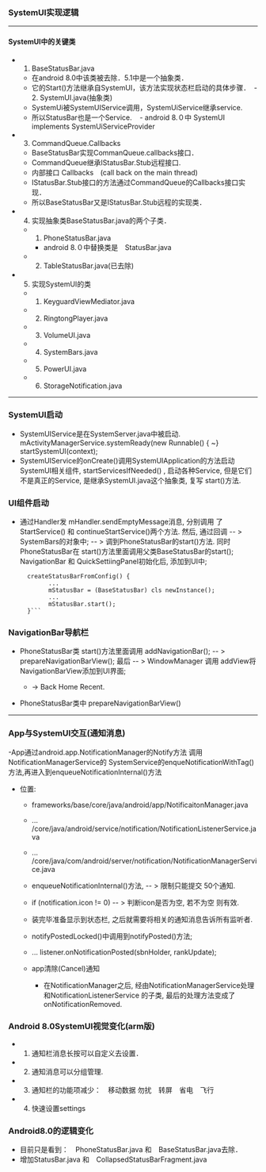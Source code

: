 ### SystemUI实现逻辑
***
#### SystemUI中的关键类
  - 1. BaseStatusBar.java
    - 在android 8.0中该类被去除．5.1中是一个抽象类．
    - 它的Start()方法继承自SystemUI，该方法实现状态栏启动的具体步骤．
  - 2. SystemUI.java(抽象类)
    - SystemUi被SystemUIService调用，SystemUiService继承service.
    - 所以StatusBar也是一个Service.
    - android 8.０中 SystemUI　implements SystemUiServiceProvider
    
  - 3. CommandQueue.Callbacks
    - BaseStatusBar实现CommanQueue.callbacks接口．
    - CommandQueue继承IStatusBar.Stub远程接口.
    - 内部接口 Callbacks　(call back on the main thread)
    - IStatusBar.Stub接口的方法通过CommandQueue的Callbacks接口实现．
    - 所以BaseStatusBar又是IStatusBar.Stub远程的实现类．
    
  - 4. 实现抽象类BaseStatusBar.java的两个子类．
    - 1. PhoneStatusBar.java
      - android 8.０中替换类是　StatusBar.java
    - 2. TableStatusBar.java(已去除)
    
  - 5. 实现SystemUI的类
    - 1. KeyguardViewMediator.java
    - 2. RingtongPlayer.java
    - 3. VolumeUI.java
    - 4. SystemBars.java
    - 5. PowerUI.java
    - 6. StorageNotification.java
    
***
### SystemUI启动
  - SystemUIService是在SystemServer.java中被启动.
    mActivityManagerService.systemReady(new Runnable() { ~}
      startSystemUI(context);
  - SystemUIService的onCreate()调用SystemUIApplication的方法启动
    SystemUI相关组件, startServicesIfNeeded() , 启动各种Service,
    但是它们不是真正的Service, 是继承SystemUI.java这个抽象类, 复写
    start()方法.

### UI组件启动
  - 通过Handler发 mHandler.sendEmptyMessage消息, 分别调用
    了 StartService() 和 continueStartService()两个方法.
    然后, 通过回调 -- >  SystemBars的对象中;
    -- > 调到PhoneStatusBar的start()方法. 同时PhoneStatusBar在
    start()方法里面调用父类BaseStatusBar的start(); 
    NavigationBar 和 QuickSettiingPanel初始化后, 添加到UI中;

    ```SystemBars中关键代码:
      createStatusBarFromConfig() {
            ...
            mStatusBar = (BaseStatusBar) cls newInstance();
            ...
            mStatusBar.start();
      }```

### NavigationBar导航栏
  - PhoneStatusBar类 start()方法里面调用 addNavigationBar();
   -- > prepareNavigationBarView();  最后
      -- > WindowManager 调用 addView将 NavigationBarView添加到UI界面;
      - -> Back  Home  Recent.

  - PhoneStatusBar类中 prepareNavigationBarView()
***

### App与SystemUI交互(通知消息)
  -App通过android.app.NotificationManager的Notify方法 调用NotificationManagerService的
   SystemService的enqueNotificationWithTag()方法,再进入到enqueueNotificationInternal()方法
  - 位置:
    - frameworks/base/core/java/android/app/NotificaitonManager.java
    - ...            /core/java/android/service/notification/NotificationListenerService.java
    - ...           /core/java/com/android/server/notification/NotificationManagerService.java
    - enqueueNotificationInternal()方法, -- > 限制只能提交 50个通知.
    - if (notification.icon != 0) -- > 判断icon是否为空, 若不为空 则有效.
    - 装完毕准备显示到状态栏, 之后就需要将相关的通知消息告诉所有监听者.
    - notifyPostedLocked()中调用到notifyPosted()方法;
    - ...  listener.onNotificationPosted(sbnHolder, rankUpdate);

    - app清除(Cancel)通知
      - 在NotificationManager之后, 经由NotificationManagerService处理和NotificationListenerService
        的子类, 最后的处理方法变成了onNotificationRemoved.

### Android 8.0SystemUI视觉变化(arm版)
  - 1. 通知栏消息长按可以自定义去设置．
  - 2. 通知消息可以分组管理.
  - 3. 通知栏的功能项减少：　移动数据 勿扰　转屏　省电　飞行 
  - 4. 快速设置settings
  
### Android8.0的逻辑变化
  - 目前只是看到：　PhoneStatusBar.java 和　BaseStatusBar.java去除．
  - 增加StatusBar.java 和　CollapsedStatusBarFragment.java
  
